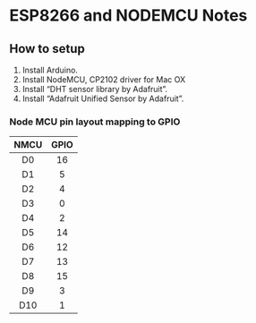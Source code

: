 # ESP8266 and NODEMCU Notes

## How to setup
1. Install Arduino.
2. Install NodeMCU, CP2102  driver for Mac OX
3. Install “DHT sensor library by Adafruit”.
4. Install “Adafruit Unified Sensor by Adafruit”. 

### Node MCU pin layout mapping to GPIO

|NMCU |GPIO|
|:---:|:--:|
| D0  |16  |
| D1  |5   |
| D2  |4   |
| D3  |0   |
| D4  |2   |
| D5  |14  |
| D6  |12  |
| D7  |13  |
| D8  |15  |
| D9  |3   |
| D10 |1   |
